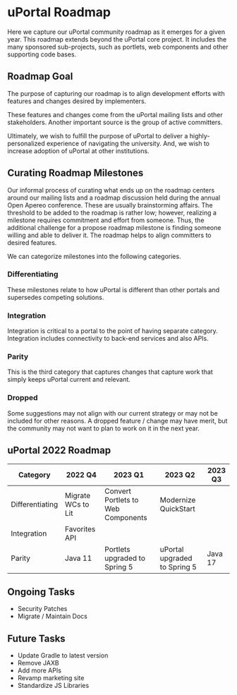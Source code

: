 # uPortal Roadmap

Here we capture our uPortal community roadmap as it emerges for a given year. This roadmap extends beyond the uPortal core project.
It includes the many sponsored sub-projects, such as portlets, web components and other supporting code bases.

## Roadmap Goal

The purpose of capturing our roadmap is to align development efforts with features and changes desired by implementers.

These features and changes come from the uPortal mailing lists and other stakeholders. Another important source is the group of active committers.

Ultimately, we wish to fulfill the purpose of uPortal to deliver a highly-personalized experience of navigating the university. And, we wish to increase adoption of uPortal at other institutions.

## Curating Roadmap Milestones

Our informal process of curating what ends up on the roadmap centers around our mailing lists and a roadmap discussion held
during the annual Open Apereo conference. These are usually brainstorming affairs. The threshold to be added to the roadmap
is rather low; however, realizing a milestone requires commitment and effort from someone. Thus, the additional challenge
for a propose roadmap milestone is finding someone willing and able to deliver it. The roadmap helps to align committers to desired features.

We can categorize milestones into the following categories.

### Differentiating

These milestones relate to how uPortal is different than other portals and supersedes competing solutions.

### Integration

Integration is critical to a portal to the point of having separate category. Integration includes connectivity
to back-end services and also APIs.

### Parity

This is the third category that captures changes that capture work that simply keeps uPortal current and relevant.

### Dropped

Some suggestions may not align with our current strategy or may not be included for other reasons.
A dropped feature / change may have merit, but the community may not want to plan to work on it in the next year.

## uPortal 2022 Roadmap

Category        | 2022 Q4                  | 2023 Q1                            | 2023 Q2                      | 2023 Q3
--------------- |--------------------------|------------------------------------|------------------------------| -------
Differentiating | Migrate WCs to Lit       | Convert Portlets to Web Components | Modernize QuickStart         | 
Integration     | Favorites API            |                                    |                              | 
Parity          | Java 11                  | Portlets upgraded to Spring 5      | uPortal upgraded to Spring 5 | Java 17

## Ongoing Tasks
- Security Patches
- Migrate / Maintain Docs

## Future Tasks
- Update Gradle to latest version
- Remove JAXB
- Add more APIs
- Revamp marketing site
- Standardize JS Libraries
